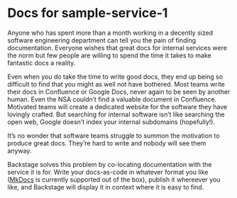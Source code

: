 # Docs for sample-service-1

Anyone who has spent more than a month working in a decently sized software engineering department
can tell you the pain of finding documentation. Everyone wishes that great docs for internal
services were the norm but few people are willing to spend the time it takes to make fantastic 
docs a reality.

Even when you do take the time to write good docs, they end up being so difficult to find that you
might as well not have bothered. Most teams write their docs in Confluence or Google Docs, never
again to be seen by another human. Even the NSA couldn’t find a valuable document in Confluence. 
Motivated teams will create a dedicated website for the software they have lovingly crafted. 
But searching for internal software isn’t like searching the open web, Google doesn’t index your 
internal subdomains (hopefully!).

It’s no wonder that software teams struggle to summon the motivation to produce great docs. 
They’re hard to write and nobody will see them anyway.

Backstage solves this problem by co-locating documentation with the service it is for. Write
your docs-as-code in whatever format you like ([MkDocs](https://www.mkdocs.org/) is currently
supported out of the box), publish it whereever you like, and Backstage will display it in context
 where it is easy to find.
